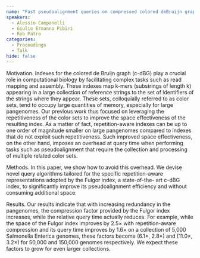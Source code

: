 ```yaml
---
name: "Fast pseudoalignment queries on compressed colored deBruijn graphs"
speakers:
  - Alessio Campanelli
  - Giulio Ermanno Pibiri
  - Rob Patro
categories:
  - Proceedings
  - Talk
hide: false
---
```


Motivation. Indexes for the colored de Bruijn graph (c-dBG)
play a crucial role in computational
biology by facilitating complex tasks such as read mapping
and assembly. These indexes map k-mers
(substrings of length k) appearing in a large collection of
reference strings to the set of identifiers
of the strings where they appear. These sets, colloquially
referred to as color sets, tend to occupy
large quantities of memory, especially for large
pangenomes. Our previous work thus focused on
leveraging the repetitiveness of the color sets to improve
the space effectiveness of the resulting
index. As a matter of fact, repetition-aware indexes can be
up to one order of magnitude smaller on
large pangenomes compared to indexes that do not exploit
such repetitiveness. Such improved space
effectiveness, on the other hand, imposes an overhead at
query time when performing tasks such as
pseudoalignment that require the collection and processing
of multiple related color sets.

Methods. In this paper, we show how to avoid this overhead.
We devise novel query algorithms
tailored for the specific repetition-aware representations
adopted by the Fulgor index, a state-of-the-
art c-dBG index, to significantly improve its
pseudoalignment efficiency and without consuming
additional space.

Results. Our results indicate that with increasing
redundancy in the pangenomes, the compression
factor provided by the Fulgor index increases, while the
relative query time actually reduces. For
example, while the space of the Fulgor index improves by
2.5× with repetition-aware compression
and its query time improves by 1.6× on a collection of
5,000 Salmonella Enterica genomes, these
factors become (6.1×, 2.8×) and (11.0×, 3.2×) for 50,000
and 150,000 genomes respectively. We
expect these factors to grow for even larger collections.
